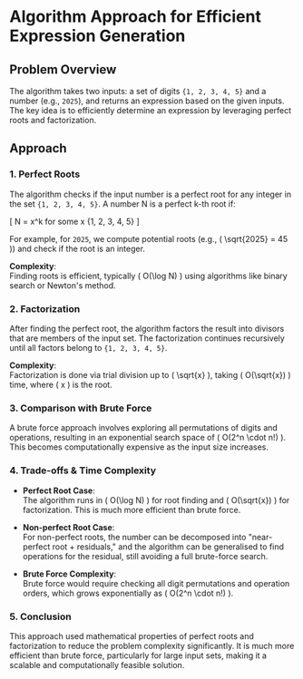 # Algorithm Approach for Efficient Expression Generation

## Problem Overview
The algorithm takes two inputs: a set of digits `{1, 2, 3, 4, 5}` and a number (e.g., `2025`), and returns an expression based on the given inputs. The key idea is to efficiently determine an expression by leveraging perfect roots and factorization.

## Approach

### 1. **Perfect Roots**
The algorithm checks if the input number is a perfect root for any integer in the set `{1, 2, 3, 4, 5}`. A number N is a perfect  k-th root if:

\[
N = x^k for some  x  {1, 2, 3, 4, 5} 
\]

For example, for `2025`, we compute potential roots (e.g., \( \sqrt{2025} = 45 \)) and check if the root is an integer.

**Complexity**:  
Finding roots is efficient, typically \( O(\log N) \) using algorithms like binary search or Newton's method.

### 2. **Factorization**
After finding the perfect root, the algorithm factors the result into divisors that are members of the input set. The factorization continues recursively until all factors belong to `{1, 2, 3, 4, 5}`.

**Complexity**:  
Factorization is done via trial division up to \( \sqrt{x} \), taking \( O(\sqrt{x}) \) time, where \( x \) is the root.

### 3. **Comparison with Brute Force**
A brute force approach involves exploring all permutations of digits and operations, resulting in an exponential search space of \( O(2^n \cdot n!) \). This becomes computationally expensive as the input size increases.

### 4. **Trade-offs & Time Complexity**
- **Perfect Root Case**:  
  The algorithm runs in \( O(\log N) \) for root finding and \( O(\sqrt{x}) \) for factorization. This is much more efficient than brute force.
  
- **Non-perfect Root Case**:  
  For non-perfect roots, the number can be decomposed into "near-perfect root + residuals," and the algorithm can be generalised to find operations for the residual, still avoiding a full brute-force search.

- **Brute Force Complexity**:  
  Brute force would require checking all digit permutations and operation orders, which grows exponentially as \( O(2^n \cdot n!) \).

### 5. **Conclusion**
This approach used mathematical properties of perfect roots and factorization to reduce the problem complexity significantly. It is much more efficient than brute force, particularly for large input sets, making it a scalable and computationally feasible solution.
